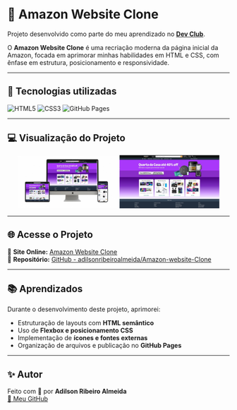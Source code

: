 
<!-- markdownlint-disable MD033 -->

# 🛒 Amazon Website Clone

Projeto desenvolvido como parte do meu aprendizado no **[Dev Club](https://www.devclub.com.br)**.

O **Amazon Website Clone** é uma recriação moderna da página inicial da Amazon, focada em aprimorar minhas habilidades em HTML e CSS, com ênfase em estrutura, posicionamento e responsividade.

---

## 🚀 Tecnologias utilizadas

![HTML5](https://img.shields.io/badge/HTML5-E34F26?style=for-the-badge&logo=html5&logoColor=white)
![CSS3](https://img.shields.io/badge/CSS3-1572B6?style=for-the-badge&logo=css3&logoColor=white)
![GitHub Pages](https://img.shields.io/badge/GitHub_Pages-121013?style=for-the-badge&logo=github&logoColor=white)

---

## 💻 Visualização do Projeto

<p align="center">
  <img src="https://github.com/adilsonribeiroalmeida/Amazon-website-Clone/blob/main/images/amazon-mockup.jpg?raw=true" width="45%">
  <img src="https://github.com/adilsonribeiroalmeida/Amazon-website-Clone/blob/main/images/amazon-desktop.jpg?raw=true" width="45%">
  </p>

---

## 🌐 Acesse o Projeto

🔗 **Site Online:** [Amazon Website Clone](https://adilsonribeiroalmeida.github.io/Amazon-website-Clone/)  
📁 **Repositório:** [GitHub - adilsonribeiroalmeida/Amazon-website-Clone](https://github.com/adilsonribeiroalmeida/Amazon-website-Clone)

---

## 📚 Aprendizados

Durante o desenvolvimento deste projeto, aprimorei:
- Estruturação de layouts com **HTML semântico**
- Uso de **Flexbox e posicionamento CSS**
- Implementação de **ícones e fontes externas**
- Organização de arquivos e publicação no **GitHub Pages**

---

## ✨ Autor

Feito com 💛 por **Adilson Ribeiro Almeida**  
[🔗 Meu GitHub](https://github.com/adilsonribeiroalmeida)
